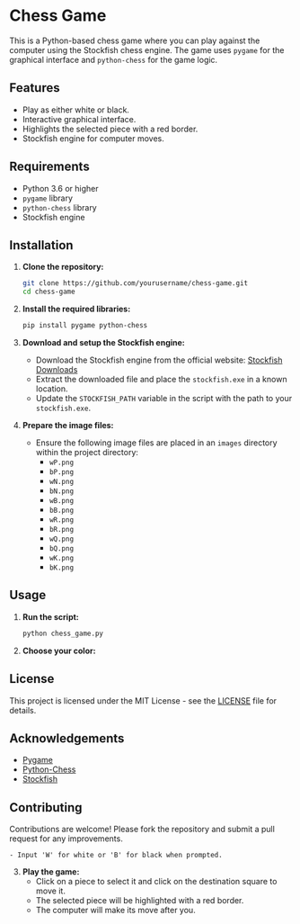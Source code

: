 # Chess Game

This is a Python-based chess game where you can play against the computer using the Stockfish chess engine. The game uses `pygame` for the graphical interface and `python-chess` for the game logic.

## Features

- Play as either white or black.
- Interactive graphical interface.
- Highlights the selected piece with a red border.
- Stockfish engine for computer moves.

## Requirements

- Python 3.6 or higher
- `pygame` library
- `python-chess` library
- Stockfish engine

## Installation

1. **Clone the repository:**

    ```sh
    git clone https://github.com/yourusername/chess-game.git
    cd chess-game
    ```

2. **Install the required libraries:**

    ```sh
    pip install pygame python-chess
    ```

3. **Download and setup the Stockfish engine:**

    - Download the Stockfish engine from the official website: [Stockfish Downloads](https://stockfishchess.org/download/)
    - Extract the downloaded file and place the `stockfish.exe` in a known location.
    - Update the `STOCKFISH_PATH` variable in the script with the path to your `stockfish.exe`.

4. **Prepare the image files:**

    - Ensure the following image files are placed in an `images` directory within the project directory:
        - `wP.png`
        - `bP.png`
        - `wN.png`
        - `bN.png`
        - `wB.png`
        - `bB.png`
        - `wR.png`
        - `bR.png`
        - `wQ.png`
        - `bQ.png`
        - `wK.png`
        - `bK.png`

## Usage

1. **Run the script:**

    ```sh
    python chess_game.py
    ```

2. **Choose your color:**
## License

This project is licensed under the MIT License - see the [LICENSE](LICENSE) file for details.

## Acknowledgements

- [Pygame](https://www.pygame.org/)
- [Python-Chess](https://python-chess.readthedocs.io/en/latest/)
- [Stockfish](https://stockfishchess.org/)

## Contributing

Contributions are welcome! Please fork the repository and submit a pull request for any improvements.

    - Input 'W' for white or 'B' for black when prompted.

3. **Play the game:**
    - Click on a piece to select it and click on the destination square to move it.
    - The selected piece will be highlighted with a red border.
    - The computer will make its move after you.



